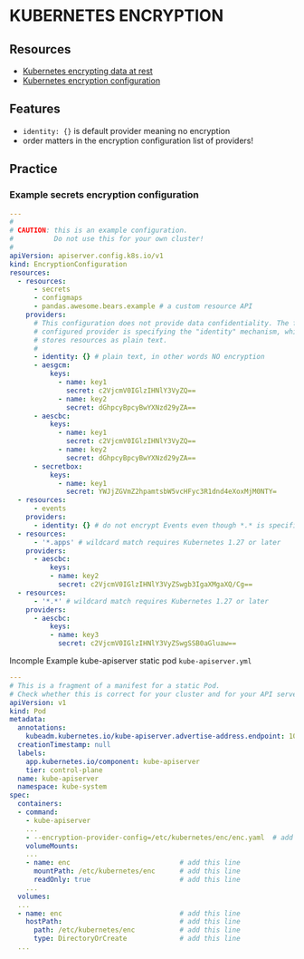 # KUBERNETES ENCRYPTION

## Resources

- [Kubernetes encrypting data at rest](https://kubernetes.io/docs/tasks/administer-cluster/encrypt-data/)
- [Kubernetes encryption configuration](https://kubernetes.io/docs/tasks/administer-cluster/encrypt-data/#understanding-the-encryption-at-rest-configuration)

## Features

- `identity: {}` is default provider meaning no encryption
- order matters in the encryption configuration list of providers!

## Practice

### Example secrets encryption configuration

```yml
---
#
# CAUTION: this is an example configuration.
#          Do not use this for your own cluster!
#
apiVersion: apiserver.config.k8s.io/v1
kind: EncryptionConfiguration
resources:
  - resources:
      - secrets
      - configmaps
      - pandas.awesome.bears.example # a custom resource API
    providers:
      # This configuration does not provide data confidentiality. The first
      # configured provider is specifying the "identity" mechanism, which
      # stores resources as plain text.
      #
      - identity: {} # plain text, in other words NO encryption
      - aesgcm:
          keys:
            - name: key1
              secret: c2VjcmV0IGlzIHNlY3VyZQ==
            - name: key2
              secret: dGhpcyBpcyBwYXNzd29yZA==
      - aescbc:
          keys:
            - name: key1
              secret: c2VjcmV0IGlzIHNlY3VyZQ==
            - name: key2
              secret: dGhpcyBpcyBwYXNzd29yZA==
      - secretbox:
          keys:
            - name: key1
              secret: YWJjZGVmZ2hpamtsbW5vcHFyc3R1dnd4eXoxMjM0NTY=
  - resources:
      - events
    providers:
      - identity: {} # do not encrypt Events even though *.* is specified below
  - resources:
      - '*.apps' # wildcard match requires Kubernetes 1.27 or later
    providers:
      - aescbc:
          keys:
          - name: key2
            secret: c2VjcmV0IGlzIHNlY3VyZSwgb3IgaXMgaXQ/Cg==
  - resources:
      - '*.*' # wildcard match requires Kubernetes 1.27 or later
    providers:
      - aescbc:
          keys:
          - name: key3
            secret: c2VjcmV0IGlzIHNlY3VyZSwgSSB0aGluaw==
```

Incomple Example kube-apiserver static pod `kube-apiserver.yml`

```yml
---
# This is a fragment of a manifest for a static Pod.
# Check whether this is correct for your cluster and for your API server.
apiVersion: v1
kind: Pod
metadata:
  annotations:
    kubeadm.kubernetes.io/kube-apiserver.advertise-address.endpoint: 10.20.30.40:443
  creationTimestamp: null
  labels:
    app.kubernetes.io/component: kube-apiserver
    tier: control-plane
  name: kube-apiserver
  namespace: kube-system
spec:
  containers:
  - command:
    - kube-apiserver
    ...
    - --encryption-provider-config=/etc/kubernetes/enc/enc.yaml  # add this line
    volumeMounts:
    ...
    - name: enc                           # add this line
      mountPath: /etc/kubernetes/enc      # add this line
      readOnly: true                      # add this line
    ...
  volumes:
  ...
  - name: enc                             # add this line
    hostPath:                             # add this line
      path: /etc/kubernetes/enc           # add this line
      type: DirectoryOrCreate             # add this line
  ...
```